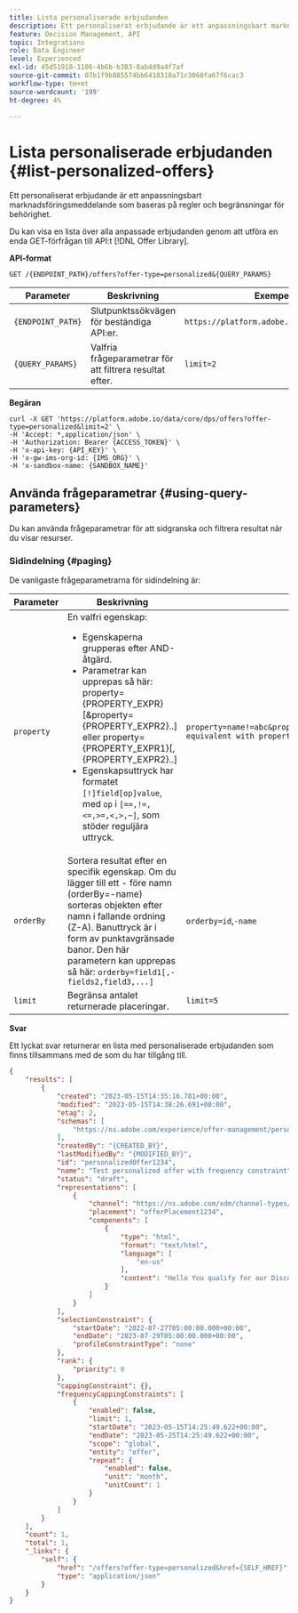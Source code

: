 ```yaml
---
title: Lista personaliserade erbjudanden
description: Ett personaliserat erbjudande är ett anpassningsbart marknadsföringsmeddelande som baseras på regler och begränsningar för behörighet.
feature: Decision Management, API
topic: Integrations
role: Data Engineer
level: Experienced
exl-id: 45d51918-1106-4b6b-b383-8ab4d9a4f7af
source-git-commit: 07b1f9b885574bb6418310a71c3060fa67f6cac3
workflow-type: tm+mt
source-wordcount: '199'
ht-degree: 4%

---
```



# Lista personaliserade erbjudanden {#list-personalized-offers}

Ett personaliserat erbjudande är ett anpassningsbart marknadsföringsmeddelande som baseras på regler och begränsningar för behörighet.

Du kan visa en lista över alla anpassade erbjudanden genom att utföra en enda GET-förfrågan till API:t [!DNL Offer Library].

**API-format**

```http
GET /{ENDPOINT_PATH}/offers?offer-type=personalized&{QUERY_PARAMS}
```

| Parameter | Beskrivning | Exempel |
| --------- | ----------- | ------- |
| `{ENDPOINT_PATH}` | Slutpunktssökvägen för beständiga API:er. | `https://platform.adobe.io/data/core/dps` |
| `{QUERY_PARAMS}` | Valfria frågeparametrar för att filtrera resultat efter. | `limit=2` |

**Begäran**

```shell
curl -X GET 'https://platform.adobe.io/data/core/dps/offers?offer-type=personalized&limit=2' \
-H 'Accept: *,application/json' \
-H 'Authorization: Bearer {ACCESS_TOKEN}' \
-H 'x-api-key: {API_KEY}' \
-H 'x-gw-ims-org-id: {IMS_ORG}' \
-H 'x-sandbox-name: {SANDBOX_NAME}'
```

## Använda frågeparametrar {#using-query-parameters}

Du kan använda frågeparametrar för att sidgranska och filtrera resultat när du visar resurser.

### Sidindelning {#paging}

De vanligaste frågeparametrarna för sidindelning är:

| Parameter | Beskrivning | Exempel |
| --------- | ----------- | ------- |
| `property` | En valfri egenskap: <ul><li>Egenskaperna grupperas efter AND-åtgärd.</li><li>Parametrar kan upprepas så här: property={PROPERTY_EXPR}[&amp;property={PROPERTY_EXPR2}..] eller property={PROPERTY_EXPR1}[,{PROPERTY_EXPR2}..]</li><li>Egenskapsuttryck har formatet `[!]field[op]value`, med `op` i `[==,!=,<=,>=,<,>,~]`, som stöder reguljära uttryck.</li></ul> | `property=name!=abc&property=id~.*1234.*&property=description equivalent with property=name!=abc,id~.*1234.*,description.` |
| `orderBy` | Sortera resultat efter en specifik egenskap. Om du lägger till ett - före namn (orderBy=-name) sorteras objekten efter namn i fallande ordning (Z-A). Banuttryck är i form av punktavgränsade banor. Den här parametern kan upprepas så här: `orderby=field1[,-fields2,field3,...]` | `orderby=id`,`-name` |
| `limit` | Begränsa antalet returnerade placeringar. | `limit=5` |

**Svar**

Ett lyckat svar returnerar en lista med personaliserade erbjudanden som finns tillsammans med de som du har tillgång till.

```json
{
    "results": [
        {
            "created": "2023-05-15T14:35:16.781+00:00",
            "modified": "2023-05-15T14:38:26.691+00:00",
            "etag": 2,
            "schemas": [
                "https://ns.adobe.com/experience/offer-management/personalized-offer;version=0.15"
            ],
            "createdBy": "{CREATED_BY}",
            "lastModifiedBy": "{MODIFIED_BY}",
            "id": "personalizedOffer1234",
            "name": "Test personalized offer with frequency constraint",
            "status": "draft",
            "representations": [
                {
                    "channel": "https://ns.adobe.com/xdm/channel-types/web",
                    "placement": "offerPlacement1234",
                    "components": [
                        {
                            "type": "html",
                            "format": "text/html",
                            "language": [
                                "en-us"
                            ],
                            "content": "Hello You qualify for our Discount of 60%"
                        }
                    ]
                }
            ],
            "selectionConstraint": {
                "startDate": "2022-07-27T05:00:00.000+00:00",
                "endDate": "2023-07-29T05:00:00.000+00:00",
                "profileConstraintType": "none"
            },
            "rank": {
                "priority": 0
            },
            "cappingConstraint": {},
            "frequencyCappingConstraints": [
                {
                    "enabled": false,
                    "limit": 1,
                    "startDate": "2023-05-15T14:25:49.622+00:00",
                    "endDate": "2023-05-25T14:25:49.622+00:00",
                    "scope": "global",
                    "entity": "offer",
                    "repeat": {
                        "enabled": false,
                        "unit": "month",
                        "unitCount": 1
                    }
                }
            ]
        }
    ],
    "count": 1,
    "total": 1,
    "_links": {
        "self": {
            "href": "/offers?offer-type=personalized&href={SELF_HREF}",
            "type": "application/json"
        }
    }
}
```
